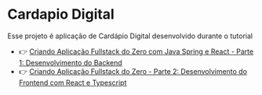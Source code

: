 # Cardapio Digital
Esse projeto é aplicação de Cardápio Digital desenvolvido durante o tutorial
- 👉 [Criando Aplicação Fullstack do Zero com Java Spring e React - Parte 1: Desenvolvimento do Backend](https://www.youtube.com/watch?v=lUVureR5GqI)
- 👉 [Criando Aplicação Fullstack do Zero - Parte 2: Desenvolvimento do Frontend com React e Typescript](https://www.youtube.com/watch?v=WHruc3_2z68)

